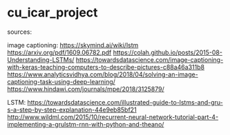 # cu_icar_project

sources:

image captioning:
https://skymind.ai/wiki/lstm
https://arxiv.org/pdf/1609.06782.pdf
https://colah.github.io/posts/2015-08-Understanding-LSTMs/
https://towardsdatascience.com/image-captioning-with-keras-teaching-computers-to-describe-pictures-c88a46a311b8
https://www.analyticsvidhya.com/blog/2018/04/solving-an-image-captioning-task-using-deep-learning/
https://www.hindawi.com/journals/mpe/2018/3125879/

LSTM:
https://towardsdatascience.com/illustrated-guide-to-lstms-and-gru-s-a-step-by-step-explanation-44e9eb85bf21
http://www.wildml.com/2015/10/recurrent-neural-network-tutorial-part-4-implementing-a-grulstm-rnn-with-python-and-theano/
